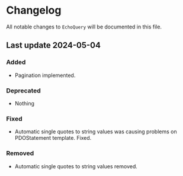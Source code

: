 # Changelog

All notable changes to `EchoQuery` will be documented in this file.

## Last update 2024-05-04

### Added
- Pagination implemented.

### Deprecated
- Nothing

### Fixed
- Automatic single quotes to string values was causing problems on PDOStatement template. Fixed.

### Removed
- Automatic single quotes to string values removed.
